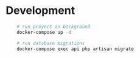 # Development

```bash
    # run proyect on background
    docker-compose up -d

    # run database migrations
    docker-compose exec api php artisan migrate
```
